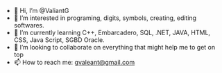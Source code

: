 - 👋 Hi, I’m @ValiantG
- 👀 I’m interested in programing, digits, symbols, creating, editing softwares.
- 🌱 I’m currently learning C++, Embarcadero, SQL, .NET, JAVA, HTML, CSS, Java Script, SGBD Oracle.
- 💞️ I’m looking to collaborate on everything that might help me to get on top
- 📫 How to reach me: gvaleant@gmail.com

<!---
KendrickV/KendrickV is a ✨ special ✨ repository because its `README.md` (this file) appears on your GitHub profile.
You can click the Preview link to take a look at your changes.
--->
